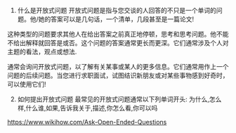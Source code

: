 1. 什么是开放式问题
开放式问题是指与您交谈的人回答的不只是一个单词的问题。他/她的答案可以是几句话，一个清单，几段甚至是一篇论文!

这种类型的问题要求其他人在给出答案之前真正地停顿，思考和思考问题。他不能不给出解释就回答是或否。这个问题的答案通常更长而更深。它们通常涉及个人对主题的看法，观点或想法.

通常会询问开放式问题，以了解有关某事或某人的更多信息。它们通常用作上一个问题的后续问题。当您进行求职面试，试图结识新朋友或对某些事物感到好奇时，可以使用它们!

2. 如何提出开放式问题
最常见的开放式问题通常以下列单词开头:
为什么,怎么样,什么谁,如果,告诉我关于,描述,你怎么看,你可以吗

https://www.wikihow.com/Ask-Open-Ended-Questions
